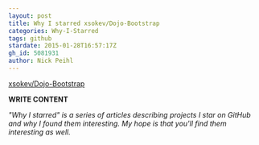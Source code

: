 ```yaml
---
layout: post
title: Why I starred xsokev/Dojo-Bootstrap
categories: Why-I-Starred
tags: github
stardate: 2015-01-28T16:57:17Z
gh_id: 5081931
author: Nick Peihl
---
```


[xsokev/Dojo-Bootstrap](star.repo.html_url)

**WRITE CONTENT**

*"Why I starred" is a series of articles describing projects I star on GitHub and why I found them interesting. My hope is that you'll find them interesting as well.*

